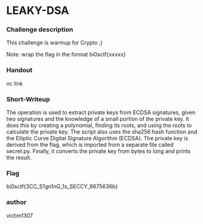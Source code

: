# LEAKY-DSA

### Challenge description

This challenge is warmup for Crypto ;)

Note: wrap the flag in the format bi0sctf{xxxxx}

### Handout

nc link

### Short-Writeup

The operation is used to extract private keys from ECDSA signatures, given two signatures and the knowledge of a small portion of the private key. It does this by creating a polynomial, finding its roots, and using the roots to calculate the private key. The script also uses the sha256 hash function and the Elliptic Curve Digital Signature Algorithm (ECDSA). The private key is derived from the flag, which is imported from a separate file called secret.py. Finally, it converts the private key from bytes to long and prints the result.

### Flag

bi0sctf{3CC_S1gn1nG_1s_SECCY_6675636b}

### author
victim1307